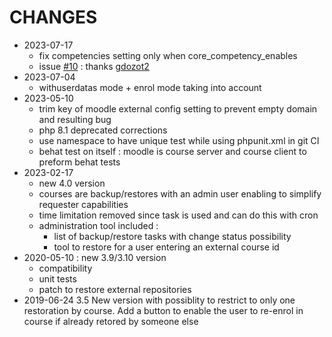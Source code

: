 # CHANGES
* 2023-07-17
  * fix competencies setting only when core_competency_enables
  * issue [#10](https://github.com/cperves/moodle-block-my_external_backup_restore_courses/pull/10) : thanks [gdozot2](https://github.com/gdozot2)
* 2023-07-04
  * withuserdatas mode + enrol mode taking into account
* 2023-05-10
  * trim key of moodle external config setting to prevent empty domain and resulting bug
  * php 8.1 deprecated corrections
  * use namespace to have unique test while using phpunit.xml in git CI
  * behat test on itself : moodle is course server and course client to preform behat tests
* 2023-02-17
  * new 4.0 version
  * courses are backup/restores with an admin user enabling to simplify requester capabilities
  * time limitation removed since task is used and can do this with cron
  * administration tool included :
    * list of backup/restore tasks with change status possibility
    * tool to restore for a user entering an external course id
* 2020-05-10 : new 3.9/3.10 version
  * compatibility
  * unit tests
  * patch to restore external repositories
* 2019-06-24 3.5 New version with possiblity to restrict to only one restoration by course. Add a button to enable the user to re-enrol in course if already retored by someone else

